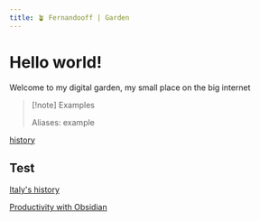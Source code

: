 ```yaml
---
title: 🪴 Fernandooff | Garden
---
```


# Hello world!

Welcome to my digital garden, my small place on the big internet


> [!note] Examples
>
> Aliases: example

[history](Zettelkasten/history.md)


## Test
[Italy's history](Zettelkasten/Italy's%20history.md)

[Productivity with Obsidian](Zettelkasten/Productivity%20with%20Obsidian.md)
